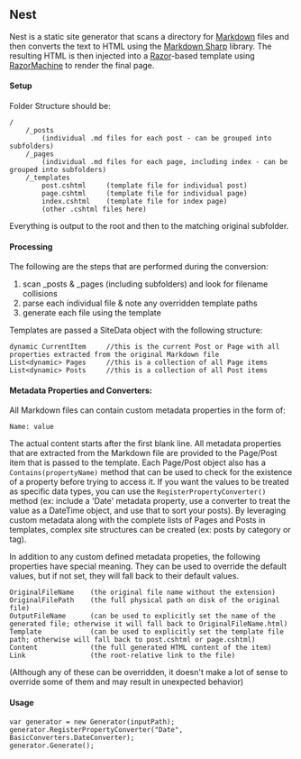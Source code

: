 ## Nest

Nest is a static site generator that scans a directory for [Markdown][] files and then converts the text to HTML using the [Markdown Sharp][] library. The resulting HTML is then injected into a [Razor][]-based template using [RazorMachine][] to render the final page.

#### Setup

Folder Structure should be:

	/
		/_posts
			(individual .md files for each post - can be grouped into subfolders)
		/_pages
			(individual .md files for each page, including index - can be grouped into subfolders)
		/_templates
			post.cshtml		(template file for individual post)
			page.cshtml		(template file for individual page)
			index.cshtml	(template file for index page)
			(other .cshtml files here)

Everything is output to the root and then to the matching original subfolder.

#### Processing

The following are the steps that are performed during the conversion:

1. scan _posts & _pages (including subfolders) and look for filename collisions
2. parse each individual file & note any overridden template paths
3. generate each file using the template

Templates are passed a SiteData object with the following structure:

	dynamic CurrentItem		//this is the current Post or Page with all properties extracted from the original Markdown file
	List<dynamic> Pages		//this is a collection of all Page items
	List<dynamic> Posts		//this is a collection of all Post items

#### Metadata Properties and Converters:

All Markdown files can contain custom metadata properties in the form of:

	Name: value

The actual content starts after the first blank line. All metadata properties
that are extracted from the Markdown file are provided to the Page/Post item
that is passed to the template. Each Page/Post object also has a `Contains(propertyName)` 
method that can be used to check for the existence of a property before trying to access it. 
If you want the values to be treated as specific data types, you can use the 
`RegisterPropertyConverter()` method (ex: include a 'Date' metadata property, 
use a converter to treat the value as a DateTime object, and use that to sort 
your posts). By leveraging custom metadata along with the complete lists of 
Pages and Posts in templates, complex site structures can be created (ex: posts by category or tag).

In addition to any custom defined metadata propeties, the following properties 
have special meaning. They can be used to override the default values, but if 
not set, they will fall back to their default values.

	OriginalFileName	(the original file name without the extension)
	OriginalFilePath	(the full physical path on disk of the original file)
	OutputFileName		(can be used to explicitly set the name of the generated file; otherwise it will fall back to OriginalFileName.html)
	Template			(can be used to explicitly set the template file path; otherwise will fall back to post.cshtml or page.cshtml)
	Content				(the full generated HTML content of the item)
	Link				(the root-relative link to the file)

(Although any of these can be overridden, it doesn't make a lot of sense to override some of them and may result in unexpected behavior)

#### Usage

	var generator = new Generator(inputPath);
	generator.RegisterPropertyConverter("Date", BasicConverters.DateConverter);
	generator.Generate();


[Markdown]: http://daringfireball.net/projects/markdown/
[Markdown Sharp]: http://code.google.com/p/markdownsharp/
[Razor]: http://msdn.microsoft.com/en-us/vs2010trainingcourse_aspnetmvc3razor.aspx
[RazorMachine]: https://github.com/jlamfers/RazorMachine
